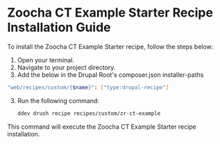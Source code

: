# Zoocha CT Example Starter Recipe Installation Guide

To install the Zoocha CT Example Starter recipe, follow the steps below:

1. Open your terminal.
2. Navigate to your project directory. 
3. Add the below in the Drupal Root's composer.json installer-paths
```sh
"web/recipes/custom/{$name}": ["type:drupal-recipe"]
```
3. Run the following command:

    ```sh
    ddev drush recipe recipes/custom/zr-ct-example
    ```

This command will execute the Zoocha CT Example Starter recipe installation.

